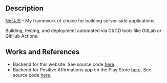 ## Description

[NestJS](https://nestjs.com/) - My framework of choice for building server-side applications.

Building, testing, and deployment automated via CI/CD tools like GitLab or GitHub Actions.

## Works and References

- Backend for this website. See source code [here](https://github.com/HRahimy/hamza).
- Backend for Positive Affirmations app on the Play Store [here](https://play.google.com/store/apps/details?id=com.positiveaffirmations.mobile_app). See source code [here](https://github.com/HRahimy/positive_affirmations).
